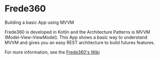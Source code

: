 # Frede360
Building a basic App using MVVM 

Frede360 is developed in Kotlin and the Architecture Patterns is MVVM (Model-View-ViewModel).
This App shows a basic way to understand MVVM and gives you an easy REST architecture to build futures features.

For more information, see the [Frede360's Wiki](https://github.com/fredeborras/frede360/wiki)
